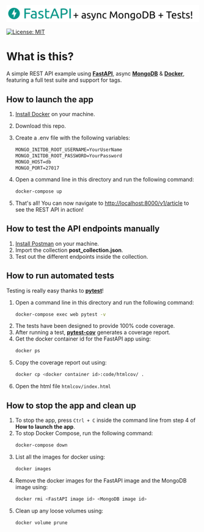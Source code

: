 ![](./logo.png)

[![License: MIT](https://img.shields.io/badge/License-MIT-green.svg)](https://opensource.org/licenses/MIT)



# What is this?
A simple REST API example using [**FastAPI**](https://fastapi.tiangolo.com/), async [**MongoDB**](https://www.mongodb.com/) & [**Docker**](https://www.docker.com/), featuring a full test suite and support for tags.

## How to launch the app
1. [Install Docker](https://www.docker.com/products/docker-desktop) on your machine.
2. Download this repo.
3. Create a .env file with the following variables:
    ```properties 
    MONGO_INITDB_ROOT_USERNAME=YourUserName
    MONGO_INITDB_ROOT_PASSWORD=YourPassword
    MONGO_HOST=db
    MONGO_PORT=27017
    ```

4. Open a command line in this directory and run the following command:
    ```bash
    docker-compose up
    ```        

5. That's all! You can now navigate to [http://localhost:8000/v1/article](http://localhost:8000/v1/article) to see the REST API in action!

## How to test the API endpoints manually
1. [Install Postman](https://www.postman.com/downloads/) on your machine.
2. Import the collection **post_collection.json**.
3. Test out the different endpoints inside the collection.

## How to run automated tests
Testing is really easy thanks to [**pytest**](https://pytest.org)!
1. Open a command line in this directory and run the following command:
    ```bash
    docker-compose exec web pytest -v
    ```
2. The tests have been designed to provide 100% code coverage. 
3. After running a test, [**pytest-cov**](https://pytest-cov.readthedocs.io/en/latest/readme.html) generates a coverage report.
4. Get the docker container id for the FastAPI app using:
    ```bash
    docker ps
    ```
5. Copy the coverage report out using:
    ```bash
    docker cp <docker container id>:code/htmlcov/ .
    ```
6. Open the html file `htmlcov/index.html`

## How to stop the app and clean up
1. To stop the app, press `Ctrl + C` inside the command line from step 4 of **How to launch the app**.
2. To stop Docker Compose, run the following command:
    ```bash
    docker-compose down
    ```
3. List all the images for docker using:
    ```bash
    docker images
    ```
4. Remove the docker images for the FastAPI image and the MongoDB image using:
    ```bash
    docker rmi <FastAPI image id> <MongoDB image id>
    ```
5. Clean up any loose volumes using:
    ```bash
    docker volume prune
    ```

